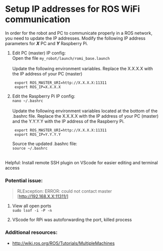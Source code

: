 # Setup IP addresses for ROS WiFi communication

In order for the robot and PC to communicate properly in a ROS network, you need to update the IP addresses. Modify the following IP address parameters for ***X*** PC and ***Y*** Raspberry Pi.

1. Edit PC (master) IP config:  
        Open the file `my_robot/launch/romi_base.launch`  
        </br>
        Update the following environment variables. Replace the X.X.X.X with the IP address of your PC (master)
        
        export ROS_MASTER_URI=http://X.X.X.X:11311
        export ROS_IP=X.X.X.X

2. Edit the Raspberry Pi IP config:  
        `nano ~/.bashrc`  
        </br>
        Update the following environment variables located at the bottom of the .bashrc file. Replace the X.X.X.X with the IP address of your PC (master) and the Y.Y.Y.Y with the IP address of the Raspberry Pi.

        export ROS_MASTER_URI=http://X.X.X.X:11311  
        export ROS_IP=Y.Y.Y.Y

   Source the updated .bashrc file:   
        `source ~/.bashrc`

</br>
Helpful: Install remote SSH plugin on VScode for easier editing and terminal access  


### Potential issue:   
> RLException: ERROR: could not contact master [http://192.168.X.X:11311/]  

1. View all open ports  
`sudo lsof -i -P -n`  

1. VScode for RPi was autoforwarding the port, killed process  

### Additional resources:  
* http://wiki.ros.org/ROS/Tutorials/MultipleMachines
